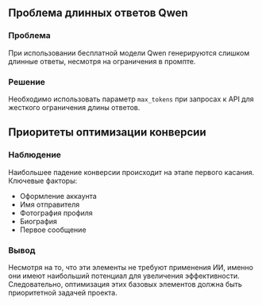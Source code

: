 ## Проблема длинных ответов Qwen

### Проблема
При использовании бесплатной модели Qwen генерируются слишком длинные ответы, несмотря на ограничения в промпте.

### Решение
Необходимо использовать параметр `max_tokens` при запросах к API для жесткого ограничения длины ответов.

## Приоритеты оптимизации конверсии

### Наблюдение
Наибольшее падение конверсии происходит на этапе первого касания. Ключевые факторы:
- Оформление аккаунта
- Имя отправителя
- Фотография профиля
- Биография
- Первое сообщение

### Вывод
Несмотря на то, что эти элементы не требуют применения ИИ, именно они имеют наибольший потенциал для увеличения эффективности. Следовательно, оптимизация этих базовых элементов должна быть приоритетной задачей проекта.
